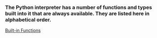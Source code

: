### The Python interpreter has a number of functions and types built into it that are always available. They are listed here in alphabetical order.

[Built-in Functions](https://docs.python.org/3/library/functions.html)